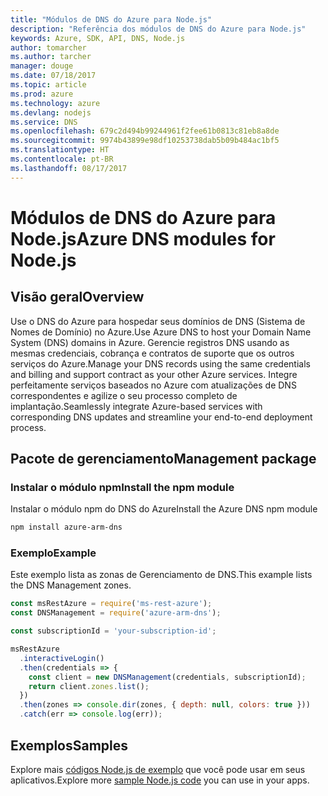 ```yaml
---
title: "Módulos de DNS do Azure para Node.js"
description: "Referência dos módulos de DNS do Azure para Node.js"
keywords: Azure, SDK, API, DNS, Node.js
author: tomarcher
ms.author: tarcher
manager: douge
ms.date: 07/18/2017
ms.topic: article
ms.prod: azure
ms.technology: azure
ms.devlang: nodejs
ms.service: DNS
ms.openlocfilehash: 679c2d494b99244961f2fee61b0813c81eb8a8de
ms.sourcegitcommit: 9974b43899e98df10253738dab5b09b484ac1bf5
ms.translationtype: HT
ms.contentlocale: pt-BR
ms.lasthandoff: 08/17/2017
---
```

# <a name="azure-dns-modules-for-nodejs"></a><span data-ttu-id="7fa75-104">Módulos de DNS do Azure para Node.js</span><span class="sxs-lookup"><span data-stu-id="7fa75-104">Azure DNS modules for Node.js</span></span>

## <a name="overview"></a><span data-ttu-id="7fa75-105">Visão geral</span><span class="sxs-lookup"><span data-stu-id="7fa75-105">Overview</span></span>

<span data-ttu-id="7fa75-106">Use o DNS do Azure para hospedar seus domínios de DNS (Sistema de Nomes de Domínio) no Azure.</span><span class="sxs-lookup"><span data-stu-id="7fa75-106">Use Azure DNS to host your Domain Name System (DNS) domains in Azure.</span></span> <span data-ttu-id="7fa75-107">Gerencie registros DNS usando as mesmas credenciais, cobrança e contratos de suporte que os outros serviços do Azure.</span><span class="sxs-lookup"><span data-stu-id="7fa75-107">Manage your DNS records using the same credentials and billing and support contract as your other Azure services.</span></span> <span data-ttu-id="7fa75-108">Integre perfeitamente serviços baseados no Azure com atualizações de DNS correspondentes e agilize o seu processo completo de implantação.</span><span class="sxs-lookup"><span data-stu-id="7fa75-108">Seamlessly integrate Azure-based services with corresponding DNS updates and streamline your end-to-end deployment process.</span></span>

## <a name="management-package"></a><span data-ttu-id="7fa75-109">Pacote de gerenciamento</span><span class="sxs-lookup"><span data-stu-id="7fa75-109">Management package</span></span>

### <a name="install-the-npm-module"></a><span data-ttu-id="7fa75-110">Instalar o módulo npm</span><span class="sxs-lookup"><span data-stu-id="7fa75-110">Install the npm module</span></span>

<span data-ttu-id="7fa75-111">Instalar o módulo npm do DNS do Azure</span><span class="sxs-lookup"><span data-stu-id="7fa75-111">Install the Azure DNS npm module</span></span>

```bash
npm install azure-arm-dns
```

### <a name="example"></a><span data-ttu-id="7fa75-112">Exemplo</span><span class="sxs-lookup"><span data-stu-id="7fa75-112">Example</span></span>

<span data-ttu-id="7fa75-113">Este exemplo lista as zonas de Gerenciamento de DNS.</span><span class="sxs-lookup"><span data-stu-id="7fa75-113">This example lists the DNS Management zones.</span></span>

```javascript
const msRestAzure = require('ms-rest-azure');
const DNSManagement = require('azure-arm-dns');

const subscriptionId = 'your-subscription-id';

msRestAzure
  .interactiveLogin()
  .then(credentials => {
    const client = new DNSManagement(credentials, subscriptionId);
    return client.zones.list();
  })
  .then(zones => console.dir(zones, { depth: null, colors: true }))
  .catch(err => console.log(err));
```

## <a name="samples"></a><span data-ttu-id="7fa75-114">Exemplos</span><span class="sxs-lookup"><span data-stu-id="7fa75-114">Samples</span></span>

<span data-ttu-id="7fa75-115">Explore mais [códigos Node.js de exemplo](https://azure.microsoft.com/resources/samples/?platform=nodejs) que você pode usar em seus aplicativos.</span><span class="sxs-lookup"><span data-stu-id="7fa75-115">Explore more [sample Node.js code](https://azure.microsoft.com/resources/samples/?platform=nodejs) you can use in your apps.</span></span>

